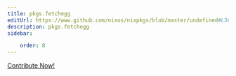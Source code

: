 ```yaml
---
title: pkgs.fetchegg
editUrl: https://www.github.com/nixos/nixpkgs/blob/master/undefined#L5C14
description: pkgs.fetchegg
sidebar:

    order: 8
---
```


<a href="https://www.github.com/nixos/nixpkgs/blob/master/undefined#L5C14">Contribute Now!</a>




